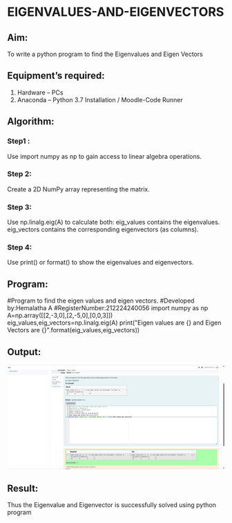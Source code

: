 # EIGENVALUES-AND-EIGENVECTORS
## Aim:
To write a python program to find the Eigenvalues and Eigen Vectors
## Equipment’s required:
1. 	Hardware – PCs
2. 	Anaconda – Python 3.7 Installation / Moodle-Code Runner
## Algorithm:
### Step1 : 
Use import numpy as np to gain access to linear algebra operations.
### Step 2: 
Create a 2D NumPy array representing the matrix.
### Step 3: 
Use np.linalg.eig(A) to calculate both:
eig_values contains the eigenvalues.
eig_vectors contains the corresponding eigenvectors (as columns).
### Step 4:
Use print() or format() to show the eigenvalues and eigenvectors.
## Program:
#Program to find the eigen values and eigen vectors.
#Developed by:Hemalatha A 
#RegisterNumber:212224240056
import numpy as np
A=np.array([[2,-3,0],[2,-5,0],[0,0,3]])
eig_values,eig_vectors=np.linalg.eig(A)
print("Eigen values are {} and Eigen Vectors are {}".format(eig_values,eig_vectors))
## Output:
![alt text](<Screenshot 2025-03-30 192810.png>)
## Result:
Thus the Eigenvalue and Eigenvector is successfully solved using python program
